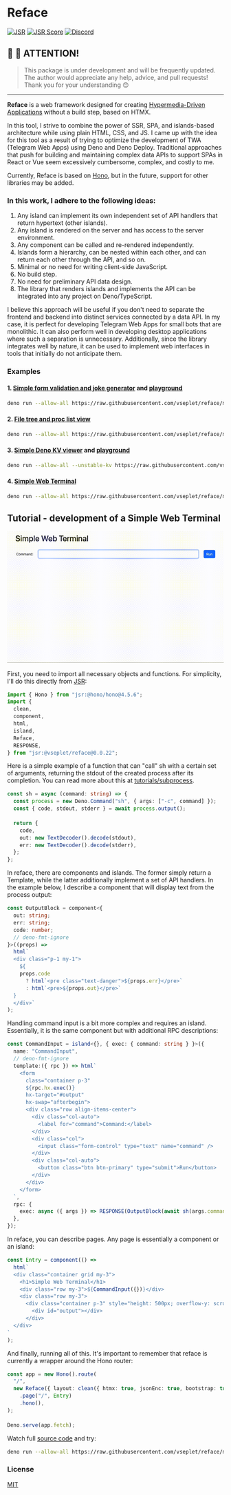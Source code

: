 # Reface

[![JSR](https://jsr.io/badges/@vseplet/reface)](https://jsr.io/@vseplet/reface)
[![JSR Score](https://jsr.io/badges/@vseplet/reface/score)](https://jsr.io/@vseplet/reface)
[![Discord](https://img.shields.io/badge/join-chat-blue?logo=discord&logoColor=white)](https://discord.gg/gT4gvVwqb8)

## 👋 👋 ATTENTION!

> This package is under development and will be frequently updated. The author
> would appreciate any help, advice, and pull requests! Thank you for your
> understanding 😊

---

**Reface** is a web framework designed for creating
[Hypermedia-Driven Applications](https://htmx.org/essays/hypermedia-driven-applications/)
without a build step, based on HTMX.

In this tool, I strive to combine the power of SSR, SPA, and islands-based
architecture while using plain HTML, CSS, and JS. I came up with the idea for
this tool as a result of trying to optimize the development of TWA (Telegram Web
Apps) using Deno and Deno Deploy. Traditional approaches that push for building
and maintaining complex data APIs to support SPAs in React or Vue seem
excessively cumbersome, complex, and costly to me.

Currently, Reface is based on [Hono](https://hono.dev/), but in the future,
support for other libraries may be added.

### In this work, I adhere to the following ideas:

1. Any island can implement its own independent set of API handlers that return
   hypertext (other islands).
2. Any island is rendered on the server and has access to the server
   environment.
3. Any component can be called and re-rendered independently.
4. Islands form a hierarchy, can be nested within each other, and can return
   each other through the API, and so on.
5. Minimal or no need for writing client-side JavaScript.
6. No build step.
7. No need for preliminary API data design.
8. The library that renders islands and implements the API can be integrated
   into any project on Deno/TypeScript.

I believe this approach will be useful if you don't need to separate the
frontend and backend into distinct services connected by a data API. In my case,
it is perfect for developing Telegram Web Apps for small bots that are
monolithic. It can also perform well in developing desktop applications where
such a separation is unnecessary. Additionally, since the library integrates
well by nature, it can be used to implement web interfaces in tools that
initially do not anticipate them.

### Examples

#### 1. [Simple form validation and joke generator](./examples/ex1.ts) and [playground](https://dash.deno.com/playground/react-sucks)

```sh
deno run --allow-all https://raw.githubusercontent.com/vseplet/reface/main/examples/ex1.ts
```

#### 2. [File tree and proc list view](./examples/ex2.ts)

```sh
deno run --allow-all https://raw.githubusercontent.com/vseplet/reface/main/examples/ex2.ts
```

#### 3. [Simple Deno KV viewer](./examples/ex3.ts) and [playground](https://dash.deno.com/playground/reface-kv-viewer)

```sh
deno run --allow-all --unstable-kv https://raw.githubusercontent.com/vseplet/reface/main/examples/ex3.ts
```

#### 4. [Simple Web Terminal](./examples/ex4.ts)

```sh
deno run --allow-all https://raw.githubusercontent.com/vseplet/reface/main/examples/ex4.ts
```

## Tutorial - development of a Simple Web Terminal

![img](/ex4.gif)

First, you need to import all necessary objects and functions. For simplicity,
I'll do this directly from [JSR](https://jsr.io/@vseplet/reface):

```ts
import { Hono } from "jsr:@hono/hono@4.5.6";
import {
  clean,
  component,
  html,
  island,
  Reface,
  RESPONSE,
} from "jsr:@vseplet/reface@0.0.22";
```

Here is a simple example of a function that can "call" sh with a certain set of
arguments, returning the stdout of the created process after its completion. You
can read more about this at
[tutorials/subprocess](https://docs.deno.com/runtime/tutorials/subprocess/).

```ts
const sh = async (command: string) => {
  const process = new Deno.Command("sh", { args: ["-c", command] });
  const { code, stdout, stderr } = await process.output();

  return {
    code,
    out: new TextDecoder().decode(stdout),
    err: new TextDecoder().decode(stderr),
  };
};
```

In reface, there are components and islands. The former simply return a
Template, while the latter additionally implement a set of API handlers. In the
example below, I describe a component that will display text from the process
output:

```ts
const OutputBlock = component<{
  out: string;
  err: string;
  code: number;
  // deno-fmt-ignore
}>((props) =>
  html`
  <div class="p-1 my-1">
    ${
    props.code
      ? html`<pre class="text-danger">${props.err}</pre>`
      : html`<pre>${props.out}</pre>`
  }
  </div>`
);
```

Handling command input is a bit more complex and requires an island.
Essentially, it is the same component but with additional RPC descriptions:

```ts
const CommandInput = island<{}, { exec: { command: string } }>({
  name: "CommandInput",
  // deno-fmt-ignore
  template:({ rpc }) => html`
    <form
      class="container p-3"
      ${rpc.hx.exec()}
      hx-target="#output"
      hx-swap="afterbegin">
      <div class="row align-items-center">
        <div class="col-auto">
          <label for="command">Command:</label>
        </div>
        <div class="col">
          <input class="form-control" type="text" name="command" />
        </div>
        <div class="col-auto">
          <button class="btn btn-primary" type="submit">Run</button>
        </div>
      </div>
    </form>
  `,
  rpc: {
    exec: async ({ args }) => RESPONSE(OutputBlock(await sh(args.command))),
  },
});
```

In reface, you can describe pages. Any page is essentially a component or an
island:

```ts
const Entry = component(() =>
  html`
  <div class="container grid my-3">
    <h1>Simple Web Terminal</h1>
    <div class="row my-3">${CommandInput({})}</div>
    <div class="row my-3">
      <div class="container p-3" style="height: 500px; overflow-y: scroll">
        <div id="output"></div>
      </div>
  </div>
`
);
```

And finally, running all of this. It's important to remember that reface is
currently a wrapper around the Hono router:

```ts
const app = new Hono().route(
  "/",
  new Reface({ layout: clean({ htmx: true, jsonEnc: true, bootstrap: true }) })
    .page("/", Entry)
    .hono(),
);

Deno.serve(app.fetch);
```

Watch full [source code](./examples/ex4.ts) and try:

```sh
deno run --allow-all https://raw.githubusercontent.com/vseplet/reface/main/examples/ex4.ts
```

### License

[MIT](./LICENSE)
